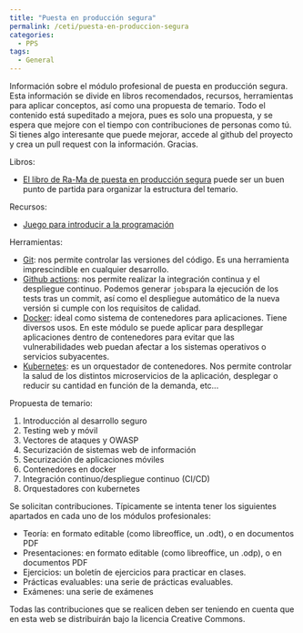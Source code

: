 ```yaml
---
title: "Puesta en producción segura"
permalink: /ceti/puesta-en-produccion-segura
categories:
  - PPS
tags:
  - General
---
```


Información sobre el módulo profesional de puesta en producción segura. Esta información se divide en libros recomendados, recursos, herramientas para aplicar conceptos, así como una propuesta de temario. Todo el contenido está supeditado a mejora, pues es solo una propuesta, y se espera que mejore con el tiempo con contribuciones de personas como tú. Si tienes algo interesante que puede mejorar, accede al github del proyecto y crea un pull request con la información. Gracias.

Libros:

- [El libro de Ra-Ma de puesta en producción segura](https://www.ra-ma.es/libro/puesta-en-produccion-segura_140116/) puede ser un buen punto de partida para organizar la estructura del temario.

Recursos:

- [Juego para introducir a la programación](https://www.codingame.com/start)

Herramientas:

- [Git](https://git-scm.com/): nos permite controlar las versiones del código. Es una herramienta imprescindible en cualquier desarrollo.
- [Github actions](https://github.com/features/actions): nos permite realizar la integración continua y el despliegue continuo. Podemos generar `jobs`para la ejecución de los tests tras un commit, así como el despliegue automático de la nueva versión si cumple con los requisitos de calidad.
- [Docker](https://www.docker.com/): ideal como sistema de contenedores para aplicaciones. Tiene diversos usos. En este módulo se puede aplicar para despllegar aplicaciones dentro de contenedores para evitar que las vulnerabilidades web puedan afectar a los sistemas operativos o servicios subyacentes.
- [Kubernetes](https://kubernetes.io/es/): es un orquestador de contenedores. Nos permite controlar la salud de los distintos microservicios de la aplicación, desplegar o reducir su cantidad en función de la demanda, etc...

Propuesta de temario:

1. Introducción al desarrollo seguro
2. Testing web y móvil
3. Vectores de ataques y OWASP
4. Securización de sistemas web de información
5. Securización de aplicaciones móviles
6. Contenedores en docker
7. Integración continuo/despliegue continuo (CI/CD)
8. Orquestadores con kubernetes

Se solicitan contribuciones. Típicamente se intenta tener los siguientes apartados en cada uno de los módulos profesionales:

- Teoría: en formato editable (como libreoffice, un .odt), o en documentos PDF
- Presentaciones: en formato editable (como libreoffice, un .odp), o en documentos PDF
- Ejercicios: un boletín de ejercicios para practicar en clases.
- Prácticas evaluables: una serie de prácticas evaluables.
- Exámenes: una serie de exámenes

Todas las contribuciones que se realicen deben ser teniendo en cuenta que en esta web se distribuirán bajo la licencia Creative Commons.
